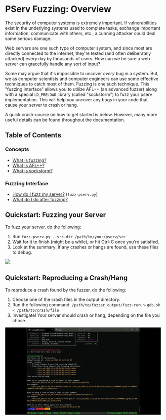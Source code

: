 # PServ Fuzzing: Overview

The security of computer systems is extremely important. If vulnerabilities exist in the underlying systems used to complete tasks, exchange important information, communicate with others, etc., a cunning attacker could deal some serious damage.
  
Web servers are one such type of computer system, and since most are directly connected to the internet, they're tested (and often deliberately attacked) every day by thousands of users. How can we be sure a web server can gracefully handle any sort of input?
  
Some may argue that it's impossible to uncover _every_ bug in a system. But, we as computer scientists and computer engineers can use some effective techniques to catch most of them. Fuzzing is one such technique. This "fuzzing interface" allows you to utilize AFL++ (an advanced fuzzer) along with a special `LD_PRELOAD` library (called "sockstorm") to fuzz your pserv implementation. This will help you uncover any bugs in your code that cause your server to crash or hang.

A quick crash-course on how to get started is below. However, many more useful details can be found throughout the documentation.

## Table of Contents

### **Concepts**

- [What is fuzzing?](./sfi_concepts_fuzzing.md)
- [What is AFL++?](./sfi_concepts_afl.md)
- [What is sockstorm?](./sfi_concepts_sockstorm.md)

### **Fuzzing Interface**

- [How do I fuzz my server?](./sfi_how_to_fuzz.md) (`fuzz-pserv.py`)
- [What do I do after fuzzing?](./sfi_after_fuzzing.md)

## Quickstart: Fuzzing your Server

To fuzz your server, do the following:

1.  Run `fuzz-pserv.py --src-dir /path/to/your/pserv/src`
2.  Wait for it to finish (might be a while), or hit Ctrl-C once you're satisfied.
3.  Look at the summary: if any crashes or hangs are found, use these files to debug.

![](./images/gif_fuzz_run.gif)

## Quickstart: Reproducing a Crash/Hang

To reproduce a crash found by the fuzzer, do the following:

1.  Choose one of the crash files in the output directory.
2.  Run the following command: `/path/to/fuzzer_output/fuzz-rerun-gdb.sh < /path/to/crash/file`
4.  Investigate! Your server should crash or hang, depending on the file you chose.

![](./images/gif_fuzz_debug.gif)
